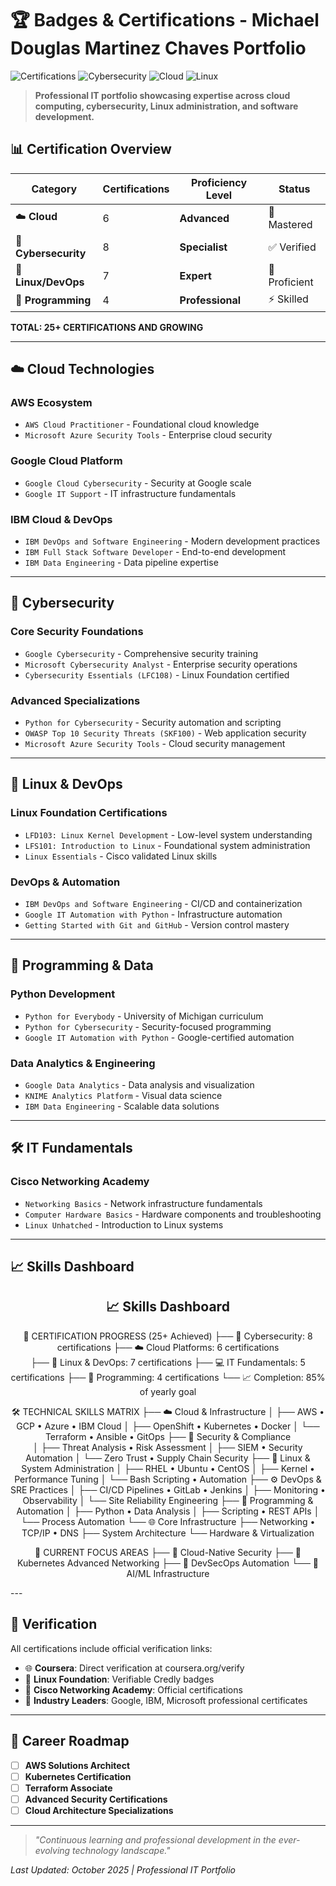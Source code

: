 # 🏆 Badges & Certifications - Michael Douglas Martinez Chaves Portfolio

![Certifications](https://img.shields.io/badge/Certifications-25+-brightgreen)
![Cybersecurity](https://img.shields.io/badge/Cybersecurity-8_Certifications-orange)
![Cloud](https://img.shields.io/badge/Cloud-6_Certifications-blue)
![Linux](https://img.shields.io/badge/Linux-7_Certifications-success)

> **Professional IT portfolio showcasing expertise across cloud computing, cybersecurity, Linux administration, and software development.**

## 📊 Certification Overview

| Category | Certifications | Proficiency Level | Status |
|----------|----------------|-------------------|---------|
| ☁️ **Cloud** | 6 | **Advanced** | 🚀 Mastered |
| 🔐 **Cybersecurity** | 8 | **Specialist** | ✅ Verified |
| 🐧 **Linux/DevOps** | 7 | **Expert** | 🔧 Proficient |
| 🐍 **Programming** | 4 | **Professional** | ⚡ Skilled |

**TOTAL: 25+ CERTIFICATIONS AND GROWING**

---

## ☁️ Cloud Technologies

### **AWS Ecosystem**
- `AWS Cloud Practitioner` - Foundational cloud knowledge
- `Microsoft Azure Security Tools` - Enterprise cloud security

### **Google Cloud Platform**
- `Google Cloud Cybersecurity` - Security at Google scale
- `Google IT Support` - IT infrastructure fundamentals

### **IBM Cloud & DevOps**
- `IBM DevOps and Software Engineering` - Modern development practices
- `IBM Full Stack Software Developer` - End-to-end development
- `IBM Data Engineering` - Data pipeline expertise

---

## 🔐 Cybersecurity

### **Core Security Foundations**
- `Google Cybersecurity` - Comprehensive security training
- `Microsoft Cybersecurity Analyst` - Enterprise security operations
- `Cybersecurity Essentials (LFC108)` - Linux Foundation certified

### **Advanced Specializations**
- `Python for Cybersecurity` - Security automation and scripting
- `OWASP Top 10 Security Threats (SKF100)` - Web application security
- `Microsoft Azure Security Tools` - Cloud security management

---

## 🐧 Linux & DevOps

### **Linux Foundation Certifications**
- `LFD103: Linux Kernel Development` - Low-level system understanding
- `LFS101: Introduction to Linux` - Foundational system administration
- `Linux Essentials` - Cisco validated Linux skills

### **DevOps & Automation**
- `IBM DevOps and Software Engineering` - CI/CD and containerization
- `Google IT Automation with Python` - Infrastructure automation
- `Getting Started with Git and GitHub` - Version control mastery

---

## 🐍 Programming & Data

### **Python Development**
- `Python for Everybody` - University of Michigan curriculum
- `Python for Cybersecurity` - Security-focused programming
- `Google IT Automation with Python` - Google-certified automation

### **Data Analytics & Engineering**
- `Google Data Analytics` - Data analysis and visualization
- `KNIME Analytics Platform` - Visual data science
- `IBM Data Engineering` - Scalable data solutions

---

## 🛠️ IT Fundamentals

### **Cisco Networking Academy**
- `Networking Basics` - Network infrastructure fundamentals
- `Computer Hardware Basics` - Hardware components and troubleshooting
- `Linux Unhatched` - Introduction to Linux systems

---

## 📈 Skills Dashboard

<div align="center">

## 📈 Skills Dashboard


🚀 CERTIFICATION PROGRESS (25+ Achieved)
├── 🔐 Cybersecurity: 8 certifications
├── ☁️ Cloud Platforms: 6 certifications  
├── 🐧 Linux & DevOps: 7 certifications
├── 💻 IT Fundamentals: 5 certifications
├── 🐍 Programming: 4 certifications
└── 📈 Completion: 85% of yearly goal

🛠️ TECHNICAL SKILLS MATRIX
├── ☁️ Cloud & Infrastructure
│   ├── AWS • GCP • Azure • IBM Cloud
│   ├── OpenShift • Kubernetes • Docker
│   └── Terraform • Ansible • GitOps
├── 🔐 Security & Compliance  
│   ├── Threat Analysis • Risk Assessment
│   ├── SIEM • Security Automation
│   └── Zero Trust • Supply Chain Security
├── 🐧 Linux & System Administration
│   ├── RHEL • Ubuntu • CentOS
│   ├── Kernel • Performance Tuning
│   └── Bash Scripting • Automation
├── ⚙️ DevOps & SRE Practices
│   ├── CI/CD Pipelines • GitLab • Jenkins
│   ├── Monitoring • Observability
│   └── Site Reliability Engineering
├── 🐍 Programming & Automation
│   ├── Python • Data Analysis
│   ├── Scripting • REST APIs
│   └── Process Automation
└── 🌐 Core Infrastructure
    ├── Networking • TCP/IP • DNS
    ├── System Architecture
    └── Hardware & Virtualization

🎯 CURRENT FOCUS AREAS
├── 🎯 Cloud-Native Security
├── 🎯 Kubernetes Advanced Networking
├── 🎯 DevSecOps Automation
└── 🎯 AI/ML Infrastructure
</div> 
---

## 🔗 Verification

All certifications include official verification links:
- 🌐 **Coursera**: Direct verification at coursera.org/verify
- 🐧 **Linux Foundation**: Verifiable Credly badges
- 🔧 **Cisco Networking Academy**: Official certifications
- 📜 **Industry Leaders**: Google, IBM, Microsoft professional certificates

---

## 🎯 Career Roadmap

- [ ] **AWS Solutions Architect**
- [ ] **Kubernetes Certification**
- [ ] **Terraform Associate**
- [ ] **Advanced Security Certifications**
- [ ] **Cloud Architecture Specializations**

---

> *"Continuous learning and professional development in the ever-evolving technology landscape."*

*Last Updated: October 2025 | Professional IT Portfolio*
